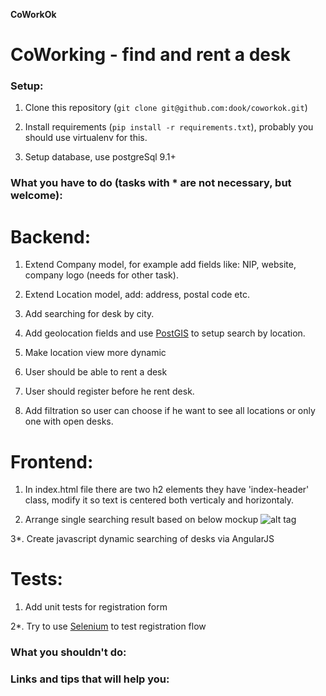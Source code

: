 **CoWorkOk**
# CoWorking - find and rent a desk


### Setup:

1. Clone this repository (`git clone git@github.com:dook/coworkok.git`)

2. Install requirements (`pip install -r requirements.txt`), probably you should use virtualenv for this.

3. Setup database, use postgreSql 9.1+


### What you have to do (tasks with * are not necessary, but welcome):

# Backend:

1. Extend Company model, for example add fields like: NIP, website, company logo (needs for other task).

2. Extend Location model, add: address, postal code etc.

4. Add searching for desk by city.

5. Add geolocation fields and use [PostGIS](https://docs.djangoproject.com/en/1.8/ref/contrib/gis/install/postgis/) to setup search by location.

6. Make location view more dynamic

7. User should be able to rent a desk

7. User should register before he rent desk.

8. Add filtration so user can choose if he want to see all locations or only one with open desks.


# Frontend:

1. In index.html file there are two h2 elements they have 'index-header' class, modify it so text is centered both verticaly and horizontaly.

2. Arrange single searching result based on below mockup ![alt tag](https://raw.githubusercontent.com/dook/coworkok/master/mockup.jpg)

3*. Create javascript dynamic searching of desks via AngularJS


# Tests:

1. Add unit tests for registration form

2*. Try to use [Selenium](http://www.seleniumhq.org) to test registration flow


### What you shouldn't do:


### Links and tips that will help you:

